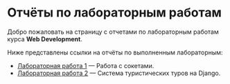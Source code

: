 # Отчёты по лабораторным работам

Добро пожаловать на страницу с отчетами по лабораторным работам курса **Web Development**.  

Ниже представлены ссылки на отчёты по выполненным лабораторным:

- [Лабораторная работа 1](lab1.md) — Работа с сокетами.
- [Лабораторная работа 2](lab2.md) — Система туристических туров на Django.
